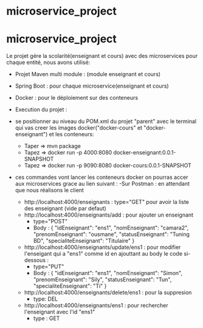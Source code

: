 # microservice_project
# microservice_project
Le projet  gére la scolarité(enseignant et cours) avec des microservices pour chaque entité, nous avons utilisé: 
  - Projet Maven multi module :  (module enseignant et cours)
  - Spring Boot : pour chaque microservice(enseignant et cours)
  - Docker : pour le déploiement sur des conteneurs
  - Execution du projet : 
  - se positionner au niveau du POM.xml du projet "parent" avec le terminal qui vas creer les images docker("docker-cours" et "docker-  enseignant") et les conteneurs: 
  
    - Taper  => mvn package
    - Tapez => docker run -p 4000:8080 docker-enseignant:0.0.1-SNAPSHOT
    - Tapez => docker run -p 9090:8080 docker-cours:0.0.1-SNAPSHOT
  
  - ces commandes vont lancer les conteneurs docker on pourras accer aux microservices grace au lien suivant :
  -Sur Postman : en attendant que nous réalisons le client 
    - http://localhost:4000/enseignants : type="GET" pour avoir la liste des enseignant (vide par defaut)
    - http://localhost:4000/enseignants/add :  pour ajouter un enseignant 
      * type="POST"
      * Body :  {
        "idEnseignant": "ens1",
        "nomEnseignant": "camara2",
        "prenomEnseignant": "ousmane",
        "statusEnseignant": "Tuning BD",
        "specialiteEnseignant": "Titulaire"
         }
    - http://localhost:4000/enseignants/update/ens1 : pour modifier l'enseigant qui a "ens1" comme id en ajouttant au body le code si-dessous : 
      * type="PUT"
      * Body : 
        	{
        "idEnseignant": "ens1",
        "nomEnseignant": "Simon",
        "prenomEnseignant": "Sily",
        "statusEnseignant": "Tun",
        "specialiteEnseignant": "Ti"
         }
     - http://localhost:4000/enseignants/delete/ens1 : pour la suppresion 
        * type: DEL
     - http://localhost:4000/enseignants/ens1 : pour rechercher l'enseignant avec l'id "ens1"
        * type : GET
